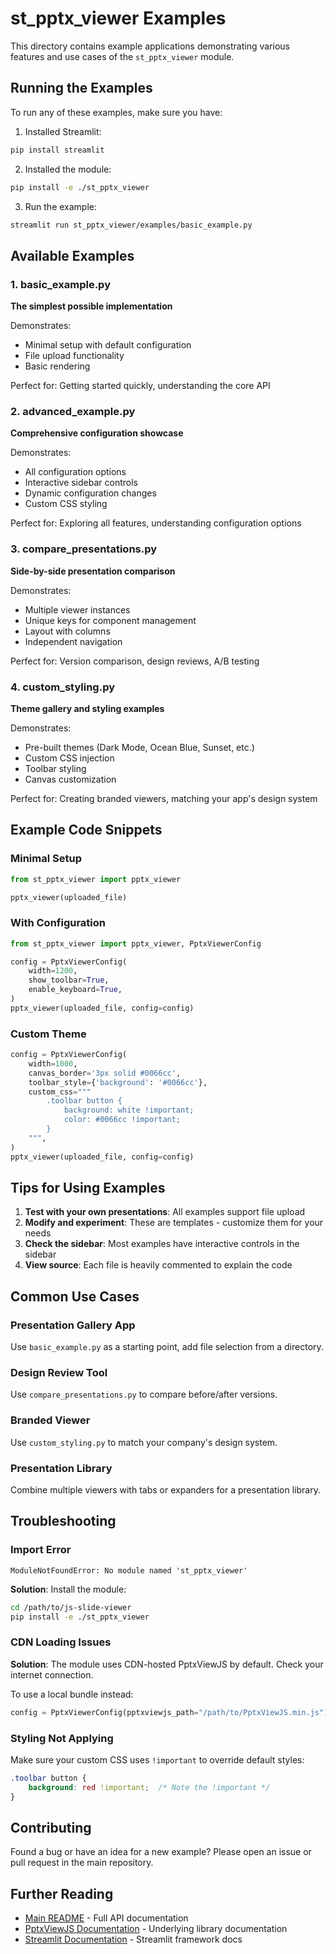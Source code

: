 # st_pptx_viewer Examples

This directory contains example applications demonstrating various features and use cases of the `st_pptx_viewer` module.

## Running the Examples

To run any of these examples, make sure you have:

1. Installed Streamlit:
```bash
pip install streamlit
```

2. Installed the module:
```bash
pip install -e ./st_pptx_viewer
```

3. Run the example:
```bash
streamlit run st_pptx_viewer/examples/basic_example.py
```

## Available Examples

### 1. basic_example.py
**The simplest possible implementation**

Demonstrates:
- Minimal setup with default configuration
- File upload functionality
- Basic rendering

Perfect for: Getting started quickly, understanding the core API

### 2. advanced_example.py
**Comprehensive configuration showcase**

Demonstrates:
- All configuration options
- Interactive sidebar controls
- Dynamic configuration changes
- Custom CSS styling

Perfect for: Exploring all features, understanding configuration options

### 3. compare_presentations.py
**Side-by-side presentation comparison**

Demonstrates:
- Multiple viewer instances
- Unique keys for component management
- Layout with columns
- Independent navigation

Perfect for: Version comparison, design reviews, A/B testing

### 4. custom_styling.py
**Theme gallery and styling examples**

Demonstrates:
- Pre-built themes (Dark Mode, Ocean Blue, Sunset, etc.)
- Custom CSS injection
- Toolbar styling
- Canvas customization

Perfect for: Creating branded viewers, matching your app's design system

## Example Code Snippets

### Minimal Setup
```python
from st_pptx_viewer import pptx_viewer

pptx_viewer(uploaded_file)
```

### With Configuration
```python
from st_pptx_viewer import pptx_viewer, PptxViewerConfig

config = PptxViewerConfig(
    width=1200,
    show_toolbar=True,
    enable_keyboard=True,
)
pptx_viewer(uploaded_file, config=config)
```

### Custom Theme
```python
config = PptxViewerConfig(
    width=1000,
    canvas_border='3px solid #0066cc',
    toolbar_style={'background': '#0066cc'},
    custom_css="""
        .toolbar button {
            background: white !important;
            color: #0066cc !important;
        }
    """,
)
pptx_viewer(uploaded_file, config=config)
```

## Tips for Using Examples

1. **Test with your own presentations**: All examples support file upload
2. **Modify and experiment**: These are templates - customize them for your needs
3. **Check the sidebar**: Most examples have interactive controls in the sidebar
4. **View source**: Each file is heavily commented to explain the code

## Common Use Cases

### Presentation Gallery App
Use `basic_example.py` as a starting point, add file selection from a directory.

### Design Review Tool
Use `compare_presentations.py` to compare before/after versions.

### Branded Viewer
Use `custom_styling.py` to match your company's design system.

### Presentation Library
Combine multiple viewers with tabs or expanders for a presentation library.

## Troubleshooting

### Import Error
```
ModuleNotFoundError: No module named 'st_pptx_viewer'
```
**Solution**: Install the module:
```bash
cd /path/to/js-slide-viewer
pip install -e ./st_pptx_viewer
```

### CDN Loading Issues
**Solution**: The module uses CDN-hosted PptxViewJS by default. Check your internet connection.

To use a local bundle instead:
```python
config = PptxViewerConfig(pptxviewjs_path="/path/to/PptxViewJS.min.js")
```

### Styling Not Applying
Make sure your custom CSS uses `!important` to override default styles:
```css
.toolbar button {
    background: red !important;  /* Note the !important */
}
```

## Contributing

Found a bug or have an idea for a new example? Please open an issue or pull request in the main repository.

## Further Reading

- [Main README](../README.md) - Full API documentation
- [PptxViewJS Documentation](../../README.md) - Underlying library documentation
- [Streamlit Documentation](https://docs.streamlit.io) - Streamlit framework docs

